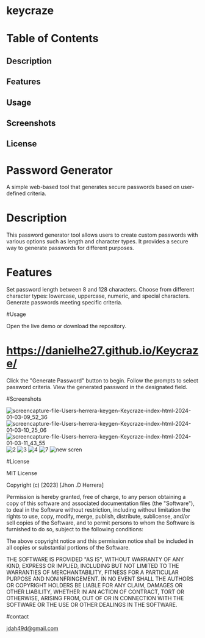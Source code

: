 # keycraze
# Table of Contents

## Description
## Features
## Usage
## Screenshots
## License

# Password Generator

A simple web-based tool that generates secure passwords based on user-defined criteria.

# Description
This password generator tool allows users to create custom passwords with various options such as length and character types. It provides a secure way to generate passwords for different purposes.

# Features

Set password length between 8 and 128 characters.
Choose from different character types: lowercase, uppercase, numeric, and special characters.
Generate passwords meeting specific criteria.

#Usage

Open the live demo or download the repository.
# https://danielhe27.github.io/Keycraze/
Click the "Generate Password" button to begin.
Follow the prompts to select password criteria.
View the generated password in the designated field.

#Screenshots

![screencapture-file-Users-herrera-keygen-Keycraze-index-html-2024-01-03-09_52_36](https://github.com/danielhe27/my-portfolio-wk/assets/142111314/89d6bd1b-e543-49fd-af98-b3197b177f8b)
![screencapture-file-Users-herrera-keygen-Keycraze-index-html-2024-01-03-10_25_06](https://github.com/danielhe27/my-portfolio-wk/assets/142111314/760cd973-3d63-4f65-bf77-97971cb74ff4)
![screencapture-file-Users-herrera-keygen-Keycraze-index-html-2024-01-03-11_43_55](https://github.com/danielhe27/my-portfolio-wk/assets/142111314/bea4f73f-5a43-4c1a-9bb9-fdf5db9ef459)
![2](https://github.com/danielhe27/Keycraze/assets/142111314/f9199021-31e6-4f0b-b895-fa2c05d58f31)
![3](https://github.com/danielhe27/Keycraze/assets/142111314/c4399923-b09e-43d5-9335-decfbd53730f)
![4](https://github.com/danielhe27/Keycraze/assets/142111314/5833e5f0-58da-4ede-8cb0-e2604c8bfcdd)
![7](https://github.com/danielhe27/Keycraze/assets/142111314/80a369f7-e379-42b1-85a0-3f36a071a80d)
![new scren](https://github.com/danielhe27/Keycraze/assets/142111314/c643be15-d020-42de-b14d-67370894a72e)

#License

MIT License

Copyright (c) [2023] [Jhon .D Herrera]

Permission is hereby granted, free of charge, to any person obtaining a copy of this software and associated documentation files (the "Software"), to deal in the Software without restriction, including without limitation the rights to use, copy, modify, merge, publish, distribute, sublicense, and/or sell copies of the Software, and to permit persons to whom the Software is furnished to do so, subject to the following conditions:

The above copyright notice and this permission notice shall be included in all copies or substantial portions of the Software.

THE SOFTWARE IS PROVIDED "AS IS", WITHOUT WARRANTY OF ANY KIND, EXPRESS OR IMPLIED, INCLUDING BUT NOT LIMITED TO THE WARRANTIES OF MERCHANTABILITY, FITNESS FOR A PARTICULAR PURPOSE AND NONINFRINGEMENT. IN NO EVENT SHALL THE AUTHORS OR COPYRIGHT HOLDERS BE LIABLE FOR ANY CLAIM, DAMAGES OR OTHER LIABILITY, WHETHER IN AN ACTION OF CONTRACT, TORT OR OTHERWISE, ARISING FROM, OUT OF OR IN CONNECTION WITH THE SOFTWARE OR THE USE OR OTHER DEALINGS IN THE SOFTWARE.

#contact

jdah49d@gmail.com

